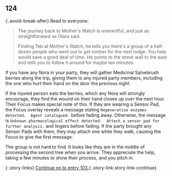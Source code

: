 ## 124

{:.avoid-break-after}
Read to everyone:

> The journey back to Mother's Watch is uneventful, and just as straightforward as Olara said.
>
> Finding Teb at Mother's Watch, he tells you there's a group of a half-dozen people who went out to get lumber for the next lodge.
> You help would save a good deal of time.
> He points to the stone wall to the east and tells you to follow it around for maybe ten minutes.

If you have any Nora in your party, they will gather Medicinal Salvebrush berries along the trip, giving them to any injured party members, including the one who hurt their hand on the door the previous night.

If the injured person eats the berries, which any Nora will strongly encourage, they find the wound on their hand closes up over the next hour.
Their Focus makes special note of this.
If they are wearing a Sensor Pad, the Focus overlay reveals a message stating `Regenerative enzymes detected.  Agent catalogued.` before fading away.
Otherwise, the message is `Unknown pharmacological effect detected.  Attach a sensor pad for further analysis.` and lingers before fading.
If the party brought any Sensor Pads with them, they may attach one while they walk, causing the Focus to give the first message.

The group is not hard to find.
It looks like they are in the middle of processing the second tree when you arrive.
They appreciate the help, taking a few minutes to show their process, and you pitch in.

{:.story-links}
[Continue on to entry 103.](103-cardiac-event.md){:.story-link.story-link-continue}
